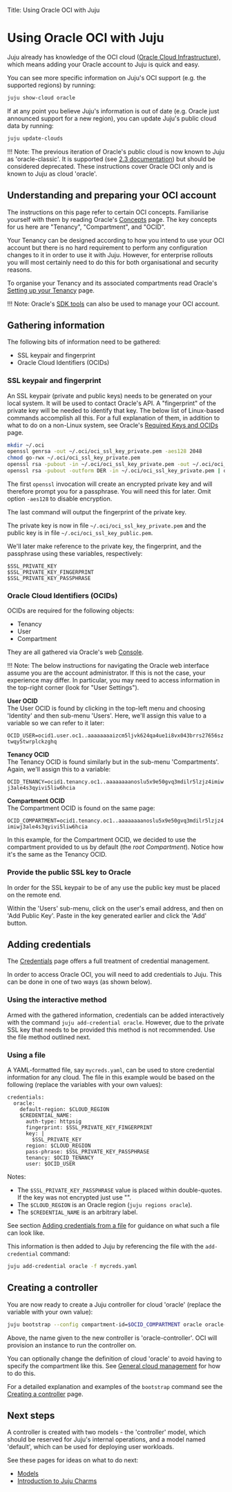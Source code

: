 Title: Using Oracle OCI with Juju

# Using Oracle OCI with Juju

Juju already has knowledge of the OCI cloud
([Oracle Cloud Infrastructure][oracle-oci]), which means adding your Oracle
account to Juju is quick and easy.

You can see more specific information on Juju's OCI support (e.g. the
supported regions) by running:

```bash
juju show-cloud oracle
```

If at any point you believe Juju's information is out of date (e.g. Oracle just 
announced support for a new region), you can update Juju's public cloud data by
running:
  
```bash
juju update-clouds
```

!!! Note:
    The previous iteration of Oracle's public cloud is now known to Juju as
    'oracle-classic'. It is supported (see
    [2.3 documentation][clouds-oracle-classic]) but should be considered
    deprecated. These instructions cover Oracle OCI only and is known to Juju
    as cloud 'oracle'.

## Understanding and preparing your OCI account

The instructions on this page refer to certain OCI concepts. Familiarise
yourself with them by reading Oracle's [Concepts][oracle-oci-concepts] page.
The key concepts for us here are "Tenancy", "Compartment", and "OCID".

Your Tenancy can be designed according to how you intend to use your OCI
account but there is no hard requirement to perform any configuration changes
to it in order to use it with Juju. However, for enterprise rollouts you will
most certainly need to do this for both organisational and security reasons.

To organise your Tenancy and its associated compartments read Oracle's
[Setting up your Tenancy][oracle-oci-tenancy] page.

!!! Note:
    Oracle's [SDK tools][oracle-oci-cli] can also be used to manage your OCI
    account.

## Gathering information 

The following bits of information need to be gathered:

 - SSL keypair and fingerprint
 - Oracle Cloud Identifiers (OCIDs)

### SSL keypair and fingerprint

An SSL keypair (private and public keys) needs to be generated on your local
system. It will be used to contact Oracle's API. A "fingerprint" of the private
key will be needed to identify that key. The below list of Linux-based commands
accomplish all this. For a full explanation of them, in addition to what to do
on a non-Linux system, see Oracle's [Required Keys and OCIDs][oracle-oci-ssl]
page.

```bash
mkdir ~/.oci
openssl genrsa -out ~/.oci/oci_ssl_key_private.pem -aes128 2048
chmod go-rwx ~/.oci/oci_ssl_key_private.pem
openssl rsa -pubout -in ~/.oci/oci_ssl_key_private.pem -out ~/.oci/oci_ssl_key_public.pem
openssl rsa -pubout -outform DER -in ~/.oci/oci_ssl_key_private.pem | openssl md5 -c
```

The first `openssl` invocation will create an encrypted private key and will
therefore prompt you for a passphrase. You will need this for later. Omit
option `-aes128` to disable encryption.

The last command will output the fingerprint of the private key.

The private key is now in file `~/.oci/oci_ssl_key_private.pem` and the public
key is in file `~/.oci/oci_ssl_key_public.pem`.

We'll later make reference to the private key, the fingerprint, and the
passphrase using these variables, respectively:

`$SSL_PRIVATE_KEY`  
`$SSL_PRIVATE_KEY_FINGERPRINT`  
`$SSL_PRIVATE_KEY_PASSPHRASE`

### Oracle Cloud Identifiers (OCIDs)

OCIDs are required for the following objects:

 - Tenancy
 - User
 - Compartment

They are all gathered via Oracle's web [Console][oracle-oci-console].

!!! Note:
    The below instructions for navigating the Oracle web interface assume you
    are the account administrator. If this is not the case, your experience may
    differ. In particular, you may need to access information in the top-right
    corner (look for "User Settings").

**User OCID**  
The User OCID is found by clicking in the top-left menu and choosing 'Identity'
and then sub-menu 'Users'. Here, we'll assign this value to a variable so we
can refer to it later:

`OCID_USER=ocid1.user.oc1..aaaaaaaaizcm5ljvk624qa4ue1i8vx043brrs27656sztwqy5twrplckzghq`

**Tenancy OCID**  
The Tenancy OCID is found similarly but in the sub-menu 'Compartments'. Again,
we'll assign this to a variable:

`OCID_TENANCY=ocid1.tenancy.oc1..aaaaaaaanoslu5x9e50gvq3mdilr5lzjz4imiwj3ale4s3qyivi5liw6hcia`

**Compartment OCID**  
The Compartment OCID is found on the same page:

`OCID_COMPARTMENT=ocid1.tenancy.oc1..aaaaaaaanoslu5x9e50gvq3mdilr5lzjz4imiwj3ale4s3qyivi5liw6hcia`

In this example, for the Compartment OCID, we decided to use the compartment
provided to us by default (the *root Compartment*). Notice how it's the same as
the Tenancy OCID.

### Provide the public SSL key to Oracle

In order for the SSL keypair to be of any use the public key must be placed on
the remote end.

Within the 'Users' sub-menu, click on the user's email address, and then on
'Add Public Key'. Paste in the key generated earlier and click the 'Add'
button.

## Adding credentials

The [Credentials][credentials] page offers a full treatment of credential
management.

In order to access Oracle OCI, you will need to add credentials to Juju. This
can be done in one of two ways (as shown below).

### Using the interactive method

Armed with the gathered information, credentials can be added interactively
with the command `juju add-credential oracle`. However, due to the private SSL
key that needs to be provided this method is not recommended. Use the file
method outlined next.

### Using a file

A YAML-formatted file, say `mycreds.yaml`, can be used to store credential
information for any cloud. The file in this example would be based on the
following (replace the variables with your own values):

```no-highlight
credentials:
  oracle:
    default-region: $CLOUD_REGION
    $CREDENTIAL_NAME:
      auth-type: httpsig
      fingerprint: $SSL_PRIVATE_KEY_FINGERPRINT
      key: |
        $SSL_PRIVATE_KEY
      region: $CLOUD_REGION
      pass-phrase: $SSL_PRIVATE_KEY_PASSPHRASE
      tenancy: $OCID_TENANCY
      user: $OCID_USER
```

Notes:

 - The `$SSL_PRIVATE_KEY_PASSPHRASE` value is placed within double-quotes. If the key was not encrypted just
use "".
 - The `$CLOUD_REGION` is an Oracle region (`juju regions oracle`).
 - The `$CREDENTIAL_NAME` is an arbitrary label.

See section [Adding credentials from a file][credentials-adding-from-file] for
guidance on what such a file can look like.

This information is then added to Juju by referencing the file with the
`add-credential` command:

```bash
juju add-credential oracle -f mycreds.yaml
```

## Creating a controller

You are now ready to create a Juju controller for cloud 'oracle' (replace the
variable with your own value):

```bash
juju bootstrap --config compartment-id=$OCID_COMPARTMENT oracle oracle-controller
```

Above, the name given to the new controller is 'oracle-controller'. OCI will
provision an instance to run the controller on.

You can optionally change the definition of cloud 'oracle' to avoid having to
specify the compartment like this. See
[General cloud management][clouds-general-cloud-management] for how to do this.

For a detailed explanation and examples of the `bootstrap` command see the
[Creating a controller][controllers-creating] page.

## Next steps

A controller is created with two models - the 'controller' model, which should
be reserved for Juju's internal operations, and a model named 'default', which
can be used for deploying user workloads.

See these pages for ideas on what to do next:

 - [Models][models]
 - [Introduction to Juju Charms][charms]


<!-- LINKS -->

[clouds-oracle-classic]: https://docs.jujucharms.com/2.3/en/help-oracle
[yaml]: http://www.yaml.org/spec/1.2/spec.html
[oracle-oci]: https://cloud.oracle.com/en_US/cloud-infrastructure
[oracle-oci-concepts]: https://docs.cloud.oracle.com/iaas/Content/GSG/Concepts/concepts.htm
[oracle-oci-ssl]: https://docs.cloud.oracle.com/iaas/Content/API/Concepts/apisigningkey.htm
[oracle-oci-tenancy]: https://docs.cloud.oracle.com/iaas/Content/GSG/Concepts/settinguptenancy.htm
[oracle-oci-cli]: https://docs.cloud.oracle.com/iaas/Content/API/Concepts/sdks.htm
[oracle-oci-console]: https://console.us-phoenix-1.oraclecloud.com/
[credentials]: ./credentials.md
[credentials-adding-from-file]: ./credentials.md#adding-credentials-from-a-file
[clouds-general-cloud-management]: ./clouds.md#general-cloud-management
[controllers-creating]: ./controllers-creating.md
[models]: ./models.md
[charms]: ./charms.md

